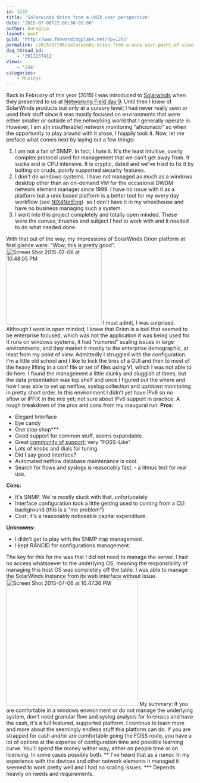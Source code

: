 ```yaml
---
id: 1292
title: 'Solarwinds Orion from a UNIX user perspective'
date: '2015-07-06T22:08:30-05:00'
author: buraglio
layout: post
guid: 'http://www.forwardingplane.net/?p=1292'
permalink: /2015/07/06/solarwinds-orion-from-a-unix-user-point-of-view/
dsq_thread_id:
    - '3911237412'
Views:
    - '254'
categories:
    - Musings
---
```


Back in February of this year (2015) I was introduced to <a href="http://www.solarwinds.com/">Solarwinds</a> when they presented to us at <a href="http://techfieldday.com/event/nfd9/">Networking Field day 9</a>. Until then I knew of SolarWinds products but only at a cursory level; I had never really seen or used their stuff since it was mostly focused on environments that were either smaller or outside of the networking world that I generally operate in. However, I am a[n insufferable] network monitoring "aficionado" so when the opportunity to play around with it arose, I happily took it.
Now, let me preface what comes next by laying out a few things:
<ol>
	<li>I am not a fan of SNMP. In fact, I hate it. It's the least intuitive, overly complex protocol used for management that we can't get away from. It sucks and is CPU intensive. It is cryptic, dated and we've tried to fix it by bolting on crude, poorly supported security features.</li>
	<li>I don't do windows systems. I have not managed as much as a windows desktop other than an on-demand VM for the occasional DWDM network element manager since 1999. I have no issue with it as a platform but a unix based platform is a better tool for my every day workflow (see <a href="https://www.forwardingplane.net/topics/nix4neteng/">NIX4NetEng</a>)  so I don't have it in my wheelhouse and have no business managing such a system.</li>
	<li>I went into this project completely and totally open minded. These were the canvas, brushes and subject I had to work with and it needed to do what needed done.</li>
</ol>
With that out of the way, my impressions of SolarWinds Orion platform at first glance were: "Wow, this is pretty good".<img class="alignright size-full wp-image-1313" src="http://www.forwardingplane.net/wp-content/uploads/2015/07/Screen-Shot-2015-07-06-at-10.48.05-PM.png" alt="Screen Shot 2015-07-06 at 10.48.05 PM" width="256" height="205" />
I must admit, I was surprised. Although I went in open minded, I knew that Orion is a tool that seemed to be enterprise focused, which was not the application it was being used for. It runs on windows systems, it had "rumored" scaling issues in large environments, and they market it mostly to the enterprise demographic, at least from my point of view. Admittedly I struggled with the configuration. I'm a little old school and I like to kick the tires of a GUI and then to most of the heavy lifting in a conf file or set of files using VI, which I was not able to do here. I found the management a little clunky and sluggish at times, but the data presentation was top shelf and once I figured out the where and how I was able to set up netflow, syslog collection and up/down monitoring in pretty short order. In this environment I didn't yet have IPv6 so no sflow or IPFIX in the mix yet; not sure about IPv6 support in practice.
A rough breakdown of the pros and cons from my inaugural run:
<strong>Pros:</strong>
<ul>
	<li>Elegant Interface</li>
	<li>Eye candy</li>
	<li>One stop shop***</li>
	<li>Good support for common stuff, seems expandable.</li>
	<li>Great <a href="https://thwack.solarwinds.com">community of support</a>; very "FOSS-Like"</li>
	<li>Lots of knobs and dials for tuning.</li>
	<li>Did I say good interface?</li>
	<li>Automated netflow database maintenance is cool.</li>
	<li>Search for flows and syslogs is reasonably fast. - a litmus test for real use.</li>
</ul>
<strong>Cons:</strong>
<ul>
	<li>It's SNMP. We're mostly stuck with that, unfortunately.</li>
	<li>Interface configuration took a little getting used to coming from a CLI background (this is a "me problem")</li>
	<li>Cost; it's a reasonably noticeable capital expenditure.</li>
</ul>
<strong>Unknowns: </strong>
<ul>
	<li>I didn't get to play with the SNMP trap management.</li>
	<li>I kept RANCID for configurations management.</li>
</ul>
The key for this for me was that I did not need to manage the server. I had no access whatsoever to the underlying OS, meaning the responsibility of managing this host OS was completely off the table. I was able to manage the SolarWinds instance from its web interface without issue.
<a href="http://www.forwardingplane.net/wp-content/uploads/2015/07/Screen-Shot-2015-07-06-at-10.47.36-PM.png"><img class="alignright  wp-image-1310" src="http://www.forwardingplane.net/wp-content/uploads/2015/07/Screen-Shot-2015-07-06-at-10.47.36-PM.png" alt="Screen Shot 2015-07-06 at 10.47.36 PM" width="354" height="340" /></a>
My summary: If you are comfortable in a windows environment or do not manage the underlying system, don't need granular flow and syslog analysis for forensics and have the cash, it's a full featured, supported platform. I continue to learn more and more about the seemingly endless stuff this platform can do. If you are strapped for cash and/or are comfortable going the FOSS route, you have a lot of options at the expense of configuration time and possible learning curve.
You'll spend the money wither way, either on people time or on licensing. In some cases possibly both.
** I've heard that as a rumor. In my experience with the devices and other network elements it managed it seemed to work pretty well and I had no scaling issues.
*** Depends heavily on needs and requirements.